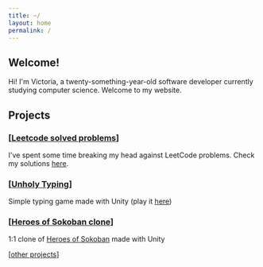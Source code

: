 ```yaml
---
title: ~/
layout: home
permalink: /
---
```


## Welcome!

Hi! I'm Victoria, a twenty-something-year-old software developer currently studying computer science. Welcome to my website.

## Projects

### \[[Leetcode solved problems][leetcodes]\] 
I've spent some time breaking my head against LeetCode problems. Check my solutions [here][leetcodes].

### \[[Unholy Typing](https://github.com/victryx/Unholy-Typing)\]
Simple typing game made with Unity (play it [here](https://victryx.github.io/Unholy-Typing/))

### \[[Heroes of Sokoban clone][heroes-clone]\]
1:1 clone of [Heroes of Sokoban][heroes-sokoban] made with Unity

\[[other projects](/about#more-projects)\]

[leetcodes]: https://github.com/victryx/My-Leetcode-Solved-Problems/
[heroes-clone]: https://github.com/victryx/Heroes-of-Sokoban-Unity-Clone
[heroes-sokoban]: https://sites.math.washington.edu/~ostroff/puzzles/Heroes_of_Sokoban.html